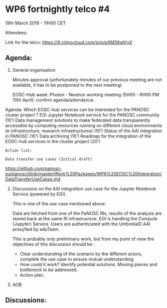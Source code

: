 #  WP6 fortnightly telco #4

19th March 2019 - 11H00 CET

Attendees:

Link for the telco: https://ill.vidyocloud.com/join/pXM59qAfyX

## Agenda:

1. General organisation

    Minutes approval (unfortunately minutes of our previous meeting are not available, it has to be postponed to the next meeting)

    EOSC-Hub week: Photon - Neutron working meeting (5H00 - 6H00 PM 10th April): confirm agenda/attendance. 

Agenda: 
Which EOSC-hub services can be interested for the PANOSC cluster project ?
EGI Jupyter Notebook service for the PANOSC community (10’)
Data management solutions to make federated data transparently accessible by computing resources running on different cloud environments (e-infrastructure, research infrastructures) (10’)
Status of the AAI integration in PANOSC (10’)
Data archiving (10’) 
Roadmap for the integration of the EOSC-hub services in the cluster project (20’)


    Action list:

    Data transfer use cases (Initial draft)
  https://github.com/panosc-eu/panosc/blob/master/Work%20Packages/WP6%20EOSC%20Integration/DataTransferUseCases.md

    

2. Discussions on the AAI integration use case for the Jupyter Notebook Service (powered by EGI).

    This is one of the use case mentioned above.

    Data are fetched from one of the PaNOSC RIs, results of the analysis are stored back at the same RI infrastructure. EGI is handling the Compute (Jupyter) Service. Users are authenticated with the UmbrellaID AAI proxyfied by eduTeam.

    This is probably only preliminary work, but from my point of view the objectives of this discussion should be :

    - Clear understanding of the scenario by the different actors, complete the use case to ensure mutual understanding.
    - How could it work? Identify potential solutions. Missing pieces and bottleneck to be addressed.
    - Action plan.

3. AOB

## Discussions:
